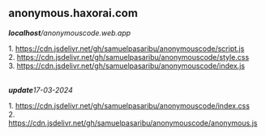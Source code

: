## anonymous.haxorai.com
<p><i><b>localhost</b>/anonymouscode.web.app</i></p>
1. <a href="https://cdn.jsdelivr.net/gh/samuelpasaribu/anonymouscode/script.js">https://cdn.jsdelivr.net/gh/samuelpasaribu/anonymouscode/script.js</a>
<br />
2. <a href="https://cdn.jsdelivr.net/gh/samuelpasaribu/anonymouscode/style.css">https://cdn.jsdelivr.net/gh/samuelpasaribu/anonymouscode/style.css</a>
<br />
3. <a href="https://cdn.jsdelivr.net/gh/samuelpasaribu/anonymouscode/index.js">https://cdn.jsdelivr.net/gh/samuelpasaribu/anonymouscode/index.js</a>
<br />
<br />
<p><i><b>update</b>17-03-2024</i></p>
1. <a href="https://cdn.jsdelivr.net/gh/samuelpasaribu/anonymouscode/index.css">https://cdn.jsdelivr.net/gh/samuelpasaribu/anonymouscode/index.css</a>
<br />
2. <a href="https://cdn.jsdelivr.net/gh/samuelpasaribu/anonymouscode/anonymous.js">https://cdn.jsdelivr.net/gh/samuelpasaribu/anonymouscode/anonymous.js</a>
